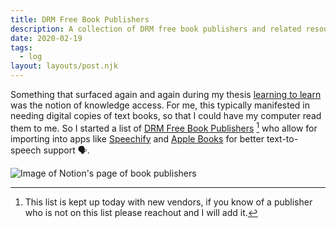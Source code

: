 ```yaml
---
title: DRM Free Book Publishers
description: A collection of DRM free book publishers and related resources.
date: 2020-02-19
tags:
  - log
layout: layouts/post.njk
---
```



Something that surfaced again and again during my thesis [learning to learn](gndclouds.cc/learning-to-learn) was the notion of knowledge access. <!-- excerpt -->For me, this typically manifested in needing digital copies of text books, so that I could have my computer read them to me. So I started a list of [DRM Free Book Publishers](https://notion.so/tinyfactories/a9c391b2f0d94cc7b6a03cd9a7a4083f?v=65d645341e5f408eb9939003e6e98b7a) [^1] who allow for importing into apps like [Speechify](https://www.getspeechify.com/) and [Apple Books](https://www.apple.com/apple-books/) for better text-to-speech support 🗣.

![Image of Notion's page of book publishers](../assets/images/notes/drm-free-book-publishers.jpeg)
[^1]: This list is kept up today with new vendors, if you know of a publisher who is not on this list please reachout and I will add it.
